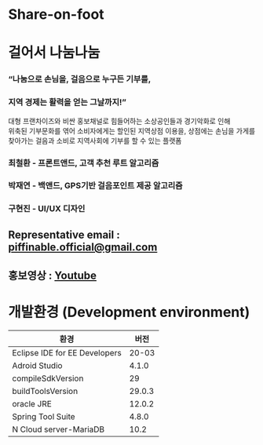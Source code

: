 # Share-on-foot   
# 걸어서 나눔나눔

### “나눔으로 손님을, 걸음으로 누구든 기부를,  
### 지역 경제는 활력을 얻는 그날까지!”

대형 프랜차이즈와 비싼 홍보채널로 힘들어하는 소상공인들과 경기악화로 인해  
위축된 기부문화를 엮어 소비자에게는 할인된 지역상점 이용을, 상점에는 손님을 가게를  
찾아가는 걸음과 소비로 지역사회에 기부를 할 수 있는 플랫폼 
  


### 최철환 - 프론트앤드, 고객 추천 루트 알고리즘
### 박재연 - 백앤드, GPS기반 걸음포인트 제공 알고리즘
### 구현진 - UI/UX 디자인
## Representative email : piffinable.official@gmail.com

## 홍보영상 : [Youtube](https://youtu.be/B8aklZ7BjXo)

# 개발환경 (Development environment)
환경|버전
---|---|
Eclipse IDE for EE Developers |20-03|
Adroid Studio |4.1.0|
compileSdkVersion |29|
buildToolsVersion|29.0.3|
oracle JRE |12.0.2|
Spring Tool Suite |4.8.0|
N Cloud server-MariaDB |10.2|
